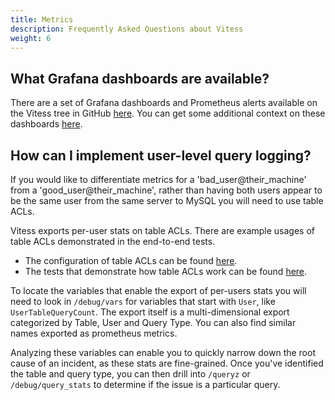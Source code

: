 ```yaml
---
title: Metrics
description: Frequently Asked Questions about Vitess
weight: 6
---
```


## What Grafana dashboards are available?

There are a set of Grafana dashboards and Prometheus alerts available on the Vitess tree in GitHub [here](https://github.com/vitessio/vitess/tree/master/vitess-mixin). You can get some additional context on these dashboards [here](https://github.com/vitessio/vitess/pull/5609).

## How can I implement user-level query logging?

If you would like to differentiate metrics for a 'bad_user@their_machine' from a 'good_user@their_machine', rather than having both users appear to be the same user from the same server to MySQL you will need to use table ACLs.

Vitess exports per-user stats on table ACLs. There are example usages of table ACLs demonstrated in the end-to-end tests.
- The configuration of table ACLs can be found [here](https://github.com/vitessio/vitess/blob/master/go/vt/vttablet/endtoend/main_test.go#L174).
- The tests that demonstrate how table ACLs work can be found [here](https://github.com/vitessio/vitess/blob/master/go/vt/vttablet/endtoend/acl_test.go).

To locate the variables that enable the export of per-users stats you will need to look in `/debug/vars` for variables that start with `User`, like `UserTableQueryCount`. The export itself is a multi-dimensional export categorized by Table, User and Query Type. You can also find similar names exported as prometheus metrics.

Analyzing these variables can enable you to quickly narrow down the root cause of an incident, as these stats are fine-grained. Once you've identified the table and query type, you can then drill into `/queryz` or `/debug/query_stats` to determine if the issue is a particular query.